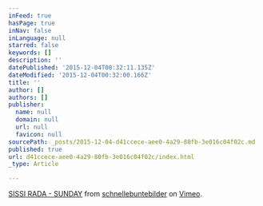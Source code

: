 ```yaml
---
inFeed: true
hasPage: true
inNav: false
inLanguage: null
starred: false
keywords: []
description: ''
datePublished: '2015-12-04T00:32:11.135Z'
dateModified: '2015-12-04T00:32:00.166Z'
title: ''
author: []
authors: []
publisher:
  name: null
  domain: null
  url: null
  favicon: null
sourcePath: _posts/2015-12-04-d41ccece-aee0-4a29-80fb-3e016c04f02c.md
published: true
url: d41ccece-aee0-4a29-80fb-3e016c04f02c/index.html
_type: Article

---
```

[SISSI RADA - SUNDAY][0] from [schnellebuntebilder][1] on [Vimeo][2].

[0]: https://vimeo.com/145836531
[1]: https://vimeo.com/schnellebuntebilder
[2]: https://vimeo.com/
